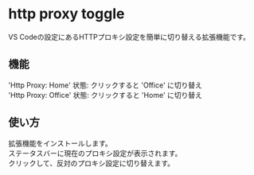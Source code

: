 # http proxy toggle

VS Codeの設定にあるHTTPプロキシ設定を簡単に切り替える拡張機能です。

## 機能

'Http Proxy: Home' 状態: クリックすると 'Office' に切り替え  
'Http Proxy: Office' 状態: クリックすると 'Home' に切り替え  

## 使い方

拡張機能をインストールします。  
ステータスバーに現在のプロキシ設定が表示されます。  
クリックして、反対のプロキシ設定に切り替えます。
